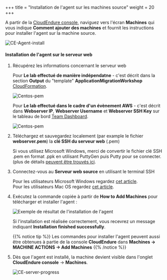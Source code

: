 +++
title = "Installation de l'agent sur les machines source"
weight = 20
+++


A partir de la <a href="https://console.cloudendure.com">CloudEndure console</a>, naviguez vers l'écran **Machines** qui vous indique **Comment ajouter des machines** et fournit les instructions pour installer l'agent sur la machine source.

![CE-Agent-install](/ce/CE-Agent-install.png)


#### Installation de l'agent sur le serveur web

1. Récupérez les informations concernant le serveur web

    Pour **Le lab effectué de manière indépendatne** - c'est décrit dans la section **Output** du "template" **ApplicationMigrationWorkshop** <a href="https://us-west-2.console.aws.amazon.com/cloudformation/home?region=us-west-2#/" target="_blank">CloudFormation</a>.

    ![Centos-pem](/ce/webserver-self-paced-info.png)    

    Pour **Le lab effectué dans le cadre d'un évènement AWS** - c'est décrit dans **Webserver IP**, **Webserver Username** et **Webserver SSH Key** sur le tableau de bord <a href="https://dashboard.eventengine.run/dashboard" target="_blank">Team Dashboard</a>.

    ![Centos-pem](/ce/Centos-pem.png)

1. Téléchargez et sauvegardez localement (par example le fichier **webserver.pem**) la **clé SSH du serveur web** (.pem) 

    Si vous utilisez Microsoft Windows, merci de convertir le fichier clé SSH .pem en format .ppk en utilisant PuttyGen puis Putty pour se connecter. (plus de détails <a href="https://docs.aws.amazon.com/AWSEC2/latest/UserGuide/putty.html" target="_blank">peuvent être trouvés ici</a>.  

2. Connectez-vous au **Serveur web source** en utilisant le terminal SSH

    Pour les utilisateurs Microsoft Windows regardez <a href="https://docs.aws.amazon.com/AWSEC2/latest/UserGuide/putty.html" target="_blank">cet article</a>.  
    Pour les utilisateurs Mac OS regardez <a href="https://docs.aws.amazon.com/quickstarts/latest/vmlaunch/step-2-connect-to-instance.html#sshclient" target="_blank">cet article</a>.

3. Exécutez la commande copiée à partir de **How to Add Machines** pour télécharger et installer l'agent :

    ![Exemple de résultat de l'installation de l'agent](/ce/CE-Agent-install-detailed.png)

    Si l'installation est réalisée correctement, vous recevrez un message indiquant **Installation finished successfully**.
    
    {{% notice tip %}}
Les commandes pour installer l'agent peuvent aussi être obtenues à partie de la console **CloudEndure** dans **Machines -> MACHINE ACTIONS -> Add Machines**
{{% /notice %}}

5. Dès que l'agent est installé, la machine devient visible dans l'onglet **CloudEndure console** -> **Machines**.

    ![CE-server-progress](/ce/CE-server-progress.png)

